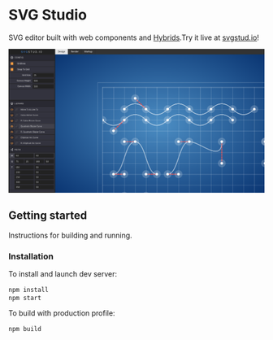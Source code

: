 # SVG Studio

SVG editor built with web components and [Hybrids](https://github.com/hybridsjs/hybrids).Try it
live at [svgstud.io](https://svgstud.io/)!

![svgstud.io screenshot](screenshot.png "svgstud.io screenshot")

## Getting started
Instructions for building and running.

### Installation

To install and launch dev server:

```
npm install
npm start
```

To build with production profile:

```
npm build
```
